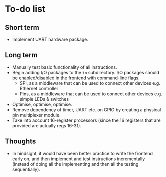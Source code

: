 To-do list
==========

## Short term

* Implement UART hardware package.

## Long term

* Manually test basic functionality of all instructions.
* Begin adding I/O packages to the `io` subdirectory. I/O packages should be
  enabled/disabled in the frontend with command-line flags.
    * SPI, as a middleware that can be used to connect other devices e.g.
      Ethernet controller
    * Pins, as a middleware that can be used to connect other devices e.g.
      simple LEDs & switches
* Optimise, optimise, optimise.
* Remove dependency of timer, UART etc. on GPIO by creating a physical pin multiplexer module.
* Take into account 16-register processors (since the 16 registers that are provided are actually regs 16-31).

## Thoughts

* In hindsight, it would have been better practice to write the frontend early
  on, and then implement and test instructions incrementally (instead of doing
  all the implementing and then all the testing sequentially).
